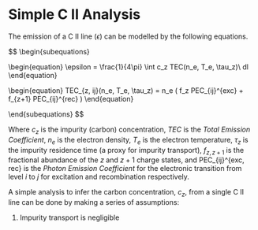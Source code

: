 # Simple C II Analysis

The emission of a C II line ($\epsilon$) can be modelled by the following equations. 

$$
\begin{subequations}

\begin{equation}
  \epsilon = \frac{1}{4\pi} \int c_z TEC(n_e, T_e, \tau_z)\ dl 
\end{equation}    

\begin{equation}
  TEC_{z, ij}(n_e, T_e, \tau_z) = n_e \(
    f_z PEC_{ij}^{exc} + f_{z+1} PEC_{ij}^{rec} 
\)
\end{equation}

\end{subequations}
$$

Where $c_z$ is the impurity (carbon) concentration, $TEC$ is the _Total Emission Coefficient_, $n_e$ is the electron 
density, $T_e$ is the electron temperature, $\tau_z$ is the impurity residence time (a proxy for impurity transport), 
$f_{z, z+1}$ is the fractional abundance of the $z$ and $z+1$ charge states, and PEC_{ij}^{exc, rec} is the _Photon 
Emission Coefficient_ for the electronic transition from level $i$ to $j$ for excitation and recombination respectively.     

A simple analysis to infer the carbon concentration, $c_z$, from a single C II line can be done by making a series of 
assumptions:

1. Impurity transport is negligible 

